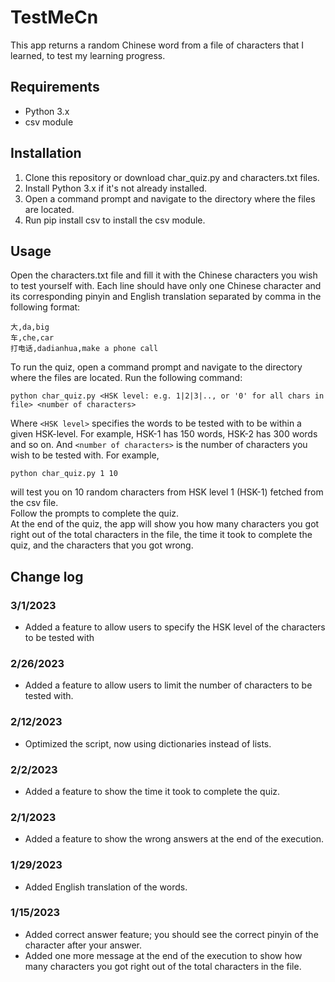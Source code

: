 # TestMeCn
This app returns a random Chinese word from a file of characters that I learned, to test my learning progress.

## Requirements
- Python 3.x
- csv module
## Installation
1. Clone this repository or download char_quiz.py and characters.txt files.
2. Install Python 3.x if it's not already installed.
3. Open a command prompt and navigate to the directory where the files are located.
4. Run pip install csv to install the csv module.
## Usage
Open the characters.txt file and fill it with the Chinese characters you wish to test yourself with.
Each line should have only one Chinese character and its corresponding pinyin and English translation separated by comma in the following format:

```
大,da,big
车,che,car
打电话,dadianhua,make a phone call  
```

To run the quiz, open a command prompt and navigate to the directory where the files are located.
Run the following command: 
```
python char_quiz.py <HSK level: e.g. 1|2|3|.., or '0' for all chars in file> <number of characters> 
```
Where `<HSK level>` specifies the words to be tested with to be within a given HSK-level. For example, HSK-1 has 150 words, HSK-2 has 300 words and so on. 
And `<number of characters>` is the number of characters you wish to be tested with. For example, 
```
python char_quiz.py 1 10 
```
will test you on 10 random characters from HSK level 1 (HSK-1) fetched from the csv file.  
Follow the prompts to complete the quiz.  
At the end of the quiz, the app will show you how many characters you got right out of the total characters in the file, the time it took to complete the quiz, and the characters that you got wrong.

## Change log
### 3/1/2023
- Added a feature to allow users to specify the HSK level of the characters to be tested with
### 2/26/2023
- Added a feature to allow users to limit the number of characters to be tested with.
### 2/12/2023
- Optimized the script, now using dictionaries instead of lists.
### 2/2/2023
- Added a feature to show the time it took to complete the quiz.
### 2/1/2023
- Added a feature to show the wrong answers at the end of the execution.
### 1/29/2023
- Added English translation of the words.
### 1/15/2023
- Added correct answer feature; you should see the correct pinyin of the character after your answer.
- Added one more message at the end of the execution to show how many characters you got right out of the total characters in the file.

